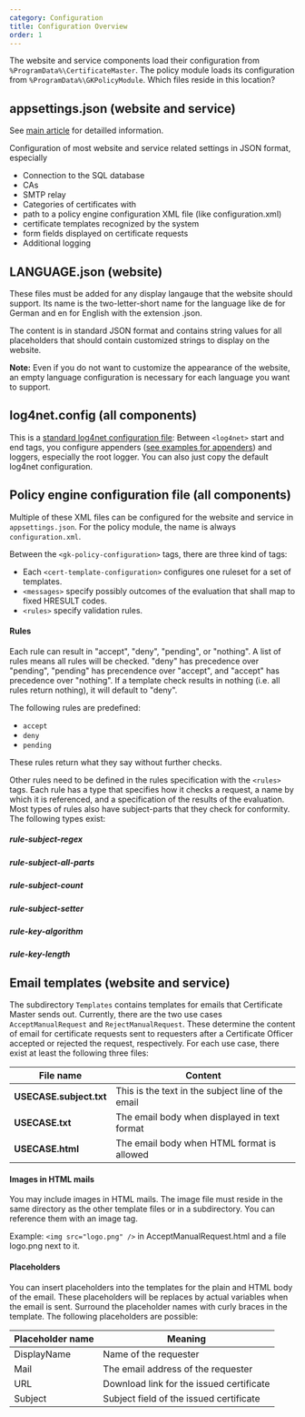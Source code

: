 ```yaml
---
category: Configuration
title: Configuration Overview
order: 1
---
```


The website and service components load their configuration from `%ProgramData%\CertificateMaster`. The policy module loads its configuration from `%ProgramData%\GKPolicyModule`. Which files reside in this location?

appsettings.json (website and service)
--------------------------------------

See [main article](../appsettings) for detailled information.

Configuration of most website and service related settings in JSON format, especially

- Connection to the SQL database
- CAs
- SMTP relay
- Categories of certificates with
 - path to a policy engine configuration XML file (like configuration.xml)
 - certificate templates recognized by the system
 - form fields displayed on certificate requests
- Additional logging

LANGUAGE.json (website)
-----------------------

These files must be added for any display langauge that the website should support. Its name is the two-letter-short name for the language like de for German and en for English with the extension .json.

The content is in standard JSON format and contains string values for all placeholders that should contain customized strings to display on the website.

**Note:** Even if you do not want to customize the appearance of the website, an empty language configuration is necessary for each language you want to support.

log4net.config (all components)
-------------------------------

This is a [standard log4net configuration file]([https://logging.apache.org/log4net/release/manual/configuration.html): Between `<log4net>` start and end tags, you configure appenders ([see examples for appenders](https://logging.apache.org/log4net/release/config-examples.html)) and loggers, especially the root logger. You can also just copy the default log4net configuration.

Policy engine configuration file (all components)
-------------------------------------------------

Multiple of these XML files can be configured for the website and service in `appsettings.json`. For the policy module, the name is always `configuration.xml`.

Between the `<gk-policy-configuration>` tags, there are three kind of tags:

- Each `<cert-template-configuration>` configures one ruleset for a set of templates.
- `<messages>` specify possibly outcomes of the evaluation that shall map to fixed HRESULT codes.
- `<rules>` specify validation rules.

#### Rules

Each rule can result in "accept", "deny", "pending", or "nothing". A list of rules means all rules will be checked. "deny" has precedence over "pending", "pending" has precendence over "accept", and "accept" has precedence over "nothing". If a template check results in nothing (i.e. all rules return nothing), it will default to "deny".

The following rules are predefined:

- `accept`
- `deny`
- `pending`

These rules return what they say without further checks.

Other rules need to be defined in the rules specification with the `<rules>` tags. Each rule has a type that specifies how it checks a request, a name by which it is referenced, and a specification of the results of the evaluation. Most types of rules also have subject-parts that they check for conformity. The following types exist:

##### rule-subject-regex

##### rule-subject-all-parts

##### rule-subject-count

##### rule-subject-setter

##### rule-key-algorithm

##### rule-key-length

Email templates (website and service)
-------------------------------------

The subdirectory `Templates` contains templates for emails that Certificate Master sends out. Currently, there are the two use cases `AcceptManualRequest` and `RejectManualRequest`. These determine the content of email for certificate requests sent to requesters after a Certificate Officer accepted or rejected the request, respectively. For each use case, there exist at least the following three files:

| File name               | Content                                                  |
|-------------------------|----------------------------------------------------------|
| **USECASE.subject.txt** | This is the text in the subject line of the email        |
| **USECASE.txt**         | The email body when displayed in text format             |
| **USECASE.html**        | The email body when HTML format is allowed               |

#### Images in HTML mails

You may include images in HTML mails. The image file must reside in the same directory as the other template files or in a subdirectory. You can reference them with an image tag.

Example: `<img src="logo.png" />` in AcceptManualRequest.html and a file logo.png next to it.

#### Placeholders

You can insert placeholders into the templates for the plain and HTML body of the email. These placeholders will be replaces by actual variables when the email is sent. Surround the placeholder names with curly braces in the template. The following placeholders are possible:

| Placeholder name        | Meaning                                                  |
|-------------------------|----------------------------------------------------------|
| DisplayName             | Name of the requester                                    |
| Mail                    | The email address of the requester                       |
| URL                     | Download link for the issued certificate                 |
| Subject                 | Subject field of the issued certificate                  |